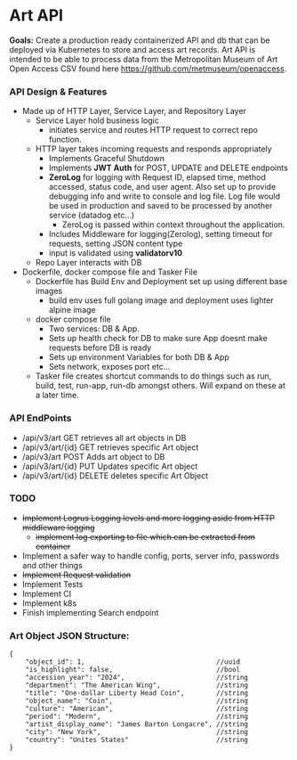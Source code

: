 <h1>Art API</h1>

**Goals:** Create a production ready containerized API and db that can be deployed via Kubernetes to store and access art records. Art API is intended to be able to process data from the Metropolitan Museum of Art Open Access CSV found here https://github.com/metmuseum/openaccess.

<h3>API Design & Features</h3>

- Made up of HTTP Layer, Service Layer, and Repository Layer
    - Service Layer hold business logic
        - initiates service and routes HTTP request to correct repo function.
    - HTTP layer takes incoming requests and responds appropriately
        - Implements Graceful Shutdown 
        - Implements **JWT Auth** for POST, UPDATE and DELETE endpoints
        - **ZeroLog** for logging with Request ID, elapsed time, method accessed, status code, and user agent. Also set up to provide debugging info and write to console and log file. Log file would be used in production and saved to be processed by another service (datadog etc...)
            - ZeroLog is passed within context throughout the application.
        - Includes Middleware for logging(Zerolog), setting timeout for requests, setting JSON content type
        - input is validated using **validatorv10** 
    - Repo Layer interacts with DB
- Dockerfile, docker compose file and Tasker File
    - Dockerfile has Build Env and Deployment set up using different base images
        - build env uses full golang image and deployment uses lighter alpine image
    - docker compose file 
        - Two services: DB & App.
        - Sets up health check for DB to make sure App doesnt make requests before DB is ready
        - Sets up environment Variables for both DB & App
        - Sets network, exposes port etc...
    - Tasker file creates shortcut commands to do things such as run, build, test, run-app, run-db amongst others. Will expand on these at a later time.  

<h3>API EndPoints</h3>

- /api/v3/art       GET retrieves all art objects in DB
- /api/v3/art/{id}  GET retrieves specific Art object
- /api/v3/art       POST Adds art object  to DB
- /api/v3/art/{id}  PUT Updates specific Art object
- /api/v3/art/{id}  DELETE deletes specific Art Object

<h3>TODO</h3>

- ~~Implement Logrus Logging levels and more logging aside from HTTP middleware logging~~
    - ~~implement log exporting to file which can be extracted from container~~
- Implement a safer way to handle config, ports, server info, passwords and other things
- ~~Implement Request validation~~
- Implement Tests
- Implement CI
- Implement k8s 
- Finish implementing Search endpoint


<h3>Art Object  JSON Structure:</h3>

```
{
    "object_id": 1,                                 //uuid   
    "is_highlight": false,                          //bool
    "accession_year": "2024",                       //string
    "department": "The American Wing",              //string
    "title": "One-dollar Liberty Head Coin",        //string
    "object_name": "Coin",                          //string
    "culture": "American",                          //string
    "period": "Modern",                             //string
    "artist_display_name": "James Barton Longacre", //string
    "city": "New York",                             //string 
    "country": "Unites States"                      //string 
}
```



